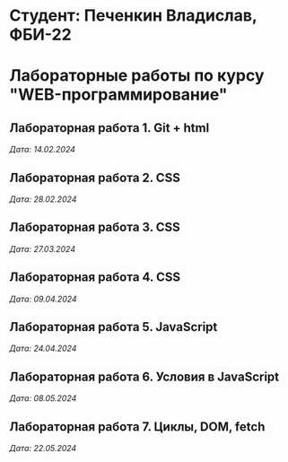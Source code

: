 # Студент: Печенкин Владислав, ФБИ-22

# Лабораторные работы по курсу "WEB-программирование"

## Лабораторная работа 1. Git + html

*Дата: 14.02.2024*

## Лабораторная работа 2. CSS
*Дата: 28.02.2024*

## Лабораторная работа 3. CSS
*Дата: 27.03.2024*

## Лабораторная работа 4. CSS
*Дата: 09.04.2024*

## Лабораторная работа 5. JavaScript
*Дата: 24.04.2024*

## Лабораторная работа 6. Условия в JavaScript
*Дата: 08.05.2024*

## Лабораторная работа 7. Циклы, DOM, fetch
*Дата: 22.05.2024*